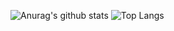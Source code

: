 ![Anurag's github stats](https://github-readme-stats.vercel.app/api?username=eirsteir&show_icons=true&hide=stars&count_private=true) ![Top Langs](https://github-readme-stats.vercel.app/api/top-langs/?username=Eirsteir&layout=compact&card_width=445&include_all_commits=true&exclude_repo=RoboFriends,smart-brain,smart-brain-api,RoboFriends,Expence-Tracker,Realtime-Chat-App,Karakterkalkulator-SSP-mobile,Karakterkalkulator-SSP,IDATT2502-Applied-Machine-Learning-with-Project,spotify-million-playlist-dataset-challenge-gnn-recsys,graph-neural-networks )
